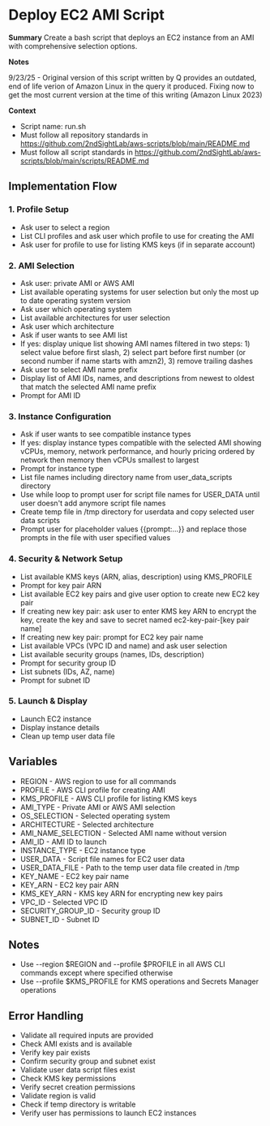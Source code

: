 # Deploy EC2 AMI Script

__Summary__
Create a bash script that deploys an EC2 instance from an AMI with comprehensive selection options.

__Notes__

9/23/25 - Original version of this script written by Q provides an outdated, end of life verion of Amazon Linux in the query it produced. Fixing now to get the most current version at the time of this writing (Amazon Linux 2023)

__Context__
* Script name: run.sh
* Must follow all repository standards in https://github.com/2ndSightLab/aws-scripts/blob/main/README.md
* Must follow all script standards in https://github.com/2ndSightLab/aws-scripts/blob/main/scripts/README.md

## Implementation Flow

### 1. Profile Setup
- Ask user to select a region
- List CLI profiles and ask user which profile to use for creating the AMI
- Ask user for profile to use for listing KMS keys (if in separate account)

### 2. AMI Selection
- Ask user: private AMI or AWS AMI
- List available operating systems for user selection but only the most up to date operating system version
- Ask user which operating system
- List available architectures for user selection  
- Ask user which architecture
- Ask if user wants to see AMI list
- If yes: display unique list showing AMI names filtered in two steps: 1) select value before first slash, 2) select part before first number (or second number if name starts with amzn2), 3) remove trailing dashes
- Ask user to select AMI name prefix
- Display list of AMI IDs, names, and descriptions from newest to oldest that match the selected AMI name prefix
- Prompt for AMI ID

### 3. Instance Configuration
- Ask if user wants to see compatible instance types
- If yes: display instance types compatible with the selected AMI showing vCPUs, memory, network performance, and hourly pricing ordered by network then memory then vCPUs smallest to largest
- Prompt for instance type
- List file names including directory name from user_data_scripts directory
- Use while loop to prompt user for script file names for USER_DATA until user doesn't add anymore script file names
- Create temp file in /tmp directory for userdata and copy selected user data scripts
- Prompt user for placeholder values {{prompt:...}} and replace those prompts in the file with user specified values

### 4. Security & Network Setup
- List available KMS keys (ARN, alias, description) using KMS_PROFILE
- Prompt for key pair ARN
- List available EC2 key pairs and give user option to create new EC2 key pair
- If creating new key pair: ask user to enter KMS key ARN to encrypt the key, create the key and save to secret named ec2-key-pair-[key pair name]
- If creating new key pair: prompt for EC2 key pair name
- List available VPCs (VPC ID and name) and ask user selection
- List available security groups (names, IDs, description)
- Prompt for security group ID
- List subnets (IDs, AZ, name)
- Prompt for subnet ID

### 5. Launch & Display
- Launch EC2 instance
- Display instance details
- Clean up temp user data file

## Variables
- REGION - AWS region to use for all commands
- PROFILE - AWS CLI profile for creating AMI
- KMS_PROFILE - AWS CLI profile for listing KMS keys
- AMI_TYPE - Private AMI or AWS AMI selection
- OS_SELECTION - Selected operating system
- ARCHITECTURE - Selected architecture
- AMI_NAME_SELECTION - Selected AMI name without version
- AMI_ID - AMI ID to launch
- INSTANCE_TYPE - EC2 instance type
- USER_DATA - Script file names for EC2 user data
- USER_DATA_FILE - Path to the temp user data file created in /tmp
- KEY_NAME - EC2 key pair name
- KEY_ARN - EC2 key pair ARN
- KMS_KEY_ARN - KMS key ARN for encrypting new key pairs
- VPC_ID - Selected VPC ID
- SECURITY_GROUP_ID - Security group ID
- SUBNET_ID - Subnet ID

## Notes
- Use --region $REGION and --profile $PROFILE in all AWS CLI commands except where specified otherwise
- Use --profile $KMS_PROFILE for KMS operations and Secrets Manager operations

## Error Handling
- Validate all required inputs are provided
- Check AMI exists and is available
- Verify key pair exists
- Confirm security group and subnet exist
- Validate user data script files exist
- Check KMS key permissions
- Verify secret creation permissions
- Validate region is valid
- Check if temp directory is writable
- Verify user has permissions to launch EC2 instances
